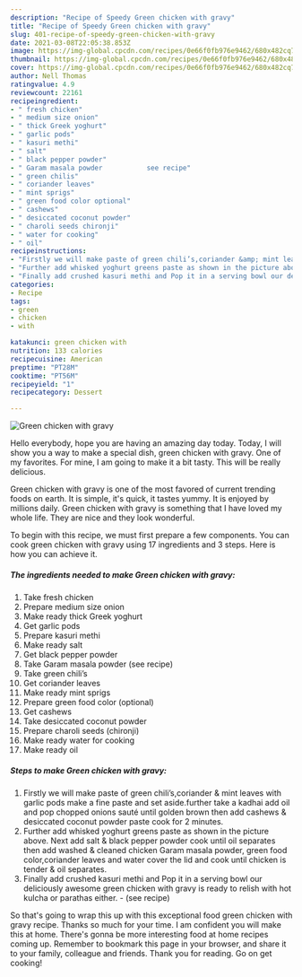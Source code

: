 ```yaml
---
description: "Recipe of Speedy Green chicken with gravy"
title: "Recipe of Speedy Green chicken with gravy"
slug: 401-recipe-of-speedy-green-chicken-with-gravy
date: 2021-03-08T22:05:38.853Z
image: https://img-global.cpcdn.com/recipes/0e66f0fb976e9462/680x482cq70/green-chicken-with-gravy-recipe-main-photo.jpg
thumbnail: https://img-global.cpcdn.com/recipes/0e66f0fb976e9462/680x482cq70/green-chicken-with-gravy-recipe-main-photo.jpg
cover: https://img-global.cpcdn.com/recipes/0e66f0fb976e9462/680x482cq70/green-chicken-with-gravy-recipe-main-photo.jpg
author: Nell Thomas
ratingvalue: 4.9
reviewcount: 22161
recipeingredient:
- " fresh chicken"
- " medium size onion"
- " thick Greek yoghurt"
- " garlic pods"
- " kasuri methi"
- " salt"
- " black pepper powder"
- " Garam masala powder           see recipe"
- " green chilis"
- " coriander leaves"
- " mint sprigs"
- " green food color optional"
- " cashews"
- " desiccated coconut powder"
- " charoli seeds chironji"
- " water for cooking"
- " oil"
recipeinstructions:
- "Firstly we will make paste of green chili’s,coriander &amp; mint leaves with garlic pods make a fine paste and set aside.further take a kadhai add oil and pop chopped onions sauté until golden brown then add cashews &amp; desiccated coconut powder paste cook for 2 minutes."
- "Further add whisked yoghurt greens paste as shown in the picture above. Next add salt &amp; black pepper powder cook until oil separates then add washed &amp; cleaned chicken Garam masala powder, green food color,coriander leaves and water cover the lid and cook until chicken is tender &amp; oil separates."
- "Finally add crushed kasuri methi and Pop it in a serving bowl our deliciously awesome green chicken with gravy is ready to relish with hot kulcha or parathas either.           (see recipe)"
categories:
- Recipe
tags:
- green
- chicken
- with

katakunci: green chicken with 
nutrition: 133 calories
recipecuisine: American
preptime: "PT28M"
cooktime: "PT56M"
recipeyield: "1"
recipecategory: Dessert

---
```



![Green chicken with gravy](https://img-global.cpcdn.com/recipes/0e66f0fb976e9462/680x482cq70/green-chicken-with-gravy-recipe-main-photo.jpg)

Hello everybody, hope you are having an amazing day today. Today, I will show you a way to make a special dish, green chicken with gravy. One of my favorites. For mine, I am going to make it a bit tasty. This will be really delicious.

Green chicken with gravy is one of the most favored of current trending foods on earth. It is simple, it's quick, it tastes yummy. It is enjoyed by millions daily. Green chicken with gravy is something that I have loved my whole life. They are nice and they look wonderful.




To begin with this recipe, we must first prepare a few components. You can cook green chicken with gravy using 17 ingredients and 3 steps. Here is how you can achieve it.

<!--inarticleads1-->

##### The ingredients needed to make Green chicken with gravy:

1. Take  fresh chicken
1. Prepare  medium size onion
1. Make ready  thick Greek yoghurt
1. Get  garlic pods
1. Prepare  kasuri methi
1. Make ready  salt
1. Get  black pepper powder
1. Take  Garam masala powder           (see recipe)
1. Take  green chili’s
1. Get  coriander leaves
1. Make ready  mint sprigs
1. Prepare  green food color (optional)
1. Get  cashews
1. Take  desiccated coconut powder
1. Prepare  charoli seeds (chironji)
1. Make ready  water for cooking
1. Make ready  oil




<!--inarticleads2-->

##### Steps to make Green chicken with gravy:

1. Firstly we will make paste of green chili’s,coriander &amp; mint leaves with garlic pods make a fine paste and set aside.further take a kadhai add oil and pop chopped onions sauté until golden brown then add cashews &amp; desiccated coconut powder paste cook for 2 minutes.
1. Further add whisked yoghurt greens paste as shown in the picture above. Next add salt &amp; black pepper powder cook until oil separates then add washed &amp; cleaned chicken Garam masala powder, green food color,coriander leaves and water cover the lid and cook until chicken is tender &amp; oil separates.
1. Finally add crushed kasuri methi and Pop it in a serving bowl our deliciously awesome green chicken with gravy is ready to relish with hot kulcha or parathas either. -           (see recipe)




So that's going to wrap this up with this exceptional food green chicken with gravy recipe. Thanks so much for your time. I am confident you will make this at home. There's gonna be more interesting food at home recipes coming up. Remember to bookmark this page in your browser, and share it to your family, colleague and friends. Thank you for reading. Go on get cooking!
